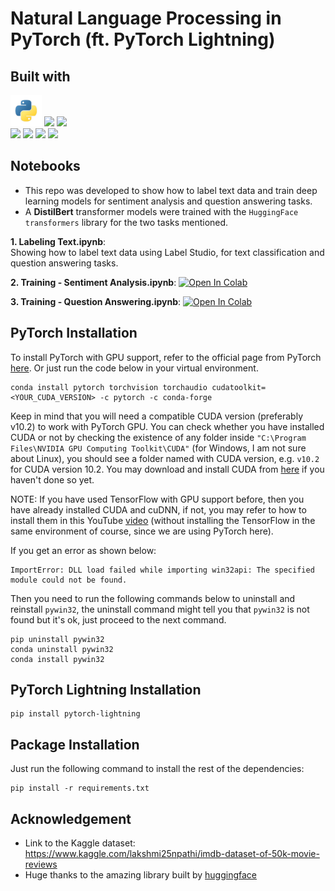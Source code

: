 # Natural Language Processing in PyTorch (ft. PyTorch Lightning)

## Built with
<img height="50" src="https://raw.githubusercontent.com/github/explore/80688e429a7d4ef2fca1e82350fe8e3517d3494d/topics/python/python.png">
<img height="50" src="https://raw.githubusercontent.com/numpy/numpy/7e7f4adab814b223f7f917369a72757cd28b10cb/branding/icons/numpylogo.svg">
<img height="50" src="https://raw.githubusercontent.com/pandas-dev/pandas/761bceb77d44aa63b71dda43ca46e8fd4b9d7422/web/pandas/static/img/pandas.svg">
<br>
<img height="50" src="https://upload.wikimedia.org/wikipedia/commons/thumb/0/05/Scikit_learn_logo_small.svg/1280px-Scikit_learn_logo_small.svg.png">
<img height="50" src="https://miro.medium.com/max/691/0*xXUYOs5MWWenxoNz">
<img height="50" src="https://github.com/PyTorchLightning/pytorch-lightning/blob/master/docs/source/_static/images/logo.png?raw=true">
<img height="50" src="https://image4.owler.com/logo/hugging-face_owler_20191218_073707_original.png">


## Notebooks
- This repo was developed to show how to label text data and train deep learning models for sentiment analysis and question answering tasks.
- A **DistilBert** transformer models were trained with the `HuggingFace` `transformers` library for the two tasks mentioned.

**1. Labeling Text.ipynb**:<br>
Showing how to label text data using Label Studio, for text classification and question answering tasks.

**2. Training - Sentiment Analysis.ipynb**: [![Open In Colab](https://colab.research.google.com/assets/colab-badge.svg)](https://colab.research.google.com/drive/1ecwNoxd2jMAJyzrcMpvIjJkgOgPpONrr?usp=sharing) <br>

**3. Training - Question Answering.ipynb**: [![Open In Colab](https://colab.research.google.com/assets/colab-badge.svg)](https://colab.research.google.com/drive/1wKX1GUjEhjuc0V0UnnR7z1g5ePITD3lk?usp=sharing) <br>


## PyTorch Installation
To install PyTorch with GPU support, refer to the official page from PyTorch [here](https://pytorch.org/get-started/locally/). Or just run the code below in your virtual environment.

```
conda install pytorch torchvision torchaudio cudatoolkit=<YOUR_CUDA_VERSION> -c pytorch -c conda-forge
```

Keep in mind that you will need a compatible CUDA version (preferably v10.2) to work with PyTorch GPU. You can check whether you have installed CUDA or not by checking the existence of any folder inside `"C:\Program Files\NVIDIA GPU Computing Toolkit\CUDA"` (for Windows, I am not sure about Linux), you should see a folder named with CUDA version, e.g. `v10.2` for CUDA version 10.2. You may download and install CUDA from [here](https://developer.nvidia.com/cuda-downloads) if you haven't done so yet. 

NOTE: If you have used TensorFlow with GPU support before, then you have already installed CUDA and cuDNN, if not, you may refer to how to install them in this YouTube [video](https://youtu.be/hHWkvEcDBO0) (without installing the TensorFlow in the same environment of course, since we are using PyTorch here).

If you get an error as shown below:
```
ImportError: DLL load failed while importing win32api: The specified module could not be found.
```
Then you need to run the following commands below to uninstall and reinstall `pywin32`, the uninstall command might tell you that `pywin32` is not found but it's ok, just proceed to the next command.
```
pip uninstall pywin32
conda uninstall pywin32
conda install pywin32
```

## PyTorch Lightning Installation
```
pip install pytorch-lightning
```

## Package Installation
Just run the following command to install the rest of the dependencies:

```
pip install -r requirements.txt
```

## Acknowledgement
- Link to the Kaggle dataset: https://www.kaggle.com/lakshmi25npathi/imdb-dataset-of-50k-movie-reviews
- Huge thanks to the amazing library built by [huggingface](https://github.com/huggingface/transformers)